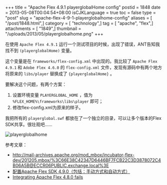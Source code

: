 +++
title = "Apache Flex 4.9.1 playerglobalHome config"
postid = 1848
date = 2013-05-08T00:04:54+08:00
isCJKLanguage = true
toc = false
type = "post"
slug = "apache-flex-4-9-1-playerglobalhome-config"
aliases = [ "/post/1848.html",]
category = [ "technology",]
tag = [ "apache", "flex",]
attachments = [ "1849",]
thumbnail = "/uploads/2013/05/playerglobalhome.png"
+++


在使用 `Apache Flex 4.9.1` 运行一个测试项目的时候，出现了错误，ANT告知我找不到 `(playerglobalHome)` 变量。

这个变量是在 `frameworks/flex-config.xml` 中出现的。我比较了 `Apache Flex 4.9.1` 和 `Adobe Flex 4.6.0` 的 `flex-config.xml` 文件，发现有源码中有两个地方将原来的 `libs/player` 替换成了 `{playerglobalHome}` 。

要解决这个问题，有两个方案：

1.  设置环境变量 `PLAYERGLOBAL_HOME` ，值为 `%FLEX_HOME%\frameworks\libs\player` 即可；
2.  修改flex-config.xml为原来的样子。

我把所有的 `playerglobal.swf` 都放在了一个独立的目录，可以让多个版本的Flex SDK共享。很壮观吧……

![playerglobalhome](/uploads/2013/05/playerglobalhome.png)

参考文章：

-   <http://mail-archives.apache.org/mod_mbox/incubator-flex-dev/201205.mbox/%3C66E38C42347D6446BF7FCB22C3D3878072C4B06A5B@ECCR06PUBLIC.exchange.local%3E>
-   [配置Apache Flex SDK 4.9.0（包括：手动方式和自动方式）](http://www.k-zone.cn/zblog/post/installer-apache-flex.html)
-   [Integrating Apache Flex 4.8.0 fails](http://bugs.powerflasher.com/jira/browse/FDT-2877)

